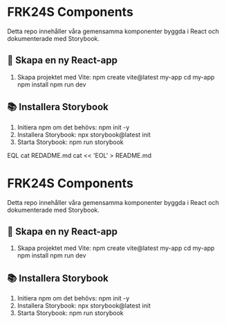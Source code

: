 # FRK24S Components

Detta repo innehåller våra gemensamma komponenter byggda i React och dokumenterade med Storybook.

## 🚀 Skapa en ny React-app
1. Skapa projektet med Vite:
   npm create vite@latest my-app
   cd my-app
   npm install
   npm run dev

## 📚 Installera Storybook
1. Initiera npm om det behövs:
   npm init -y
2. Installera Storybook:
   npx storybook@latest init
3. Starta Storybook:
   npm run storybook

EQL
cat REDADME.md
cat << 'EOL' > README.md
# FRK24S Components

Detta repo innehåller våra gemensamma komponenter byggda i React och dokumenterade med Storybook.

## 🚀 Skapa en ny React-app
1. Skapa projektet med Vite:
   npm create vite@latest my-app
   cd my-app
   npm install
   npm run dev

## 📚 Installera Storybook
1. Initiera npm om det behövs:
   npm init -y
2. Installera Storybook:
   npx storybook@latest init
3. Starta Storybook:
   npm run storybook
